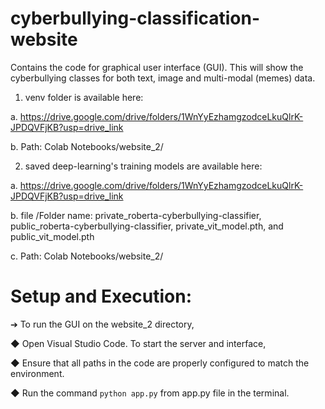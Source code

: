 

# cyberbullying-classification-website

Contains the code for graphical user interface (GUI). This will show the cyberbullying classes for both text, image and multi-modal (memes) data.


1.  venv folder is available here:
   
  a. https://drive.google.com/drive/folders/1WnYyEzhamgzodceLkuQlrK-JPDQVFjKB?usp=drive_link 
  
  b. Path: Colab Notebooks/website_2/
  
2.  saved deep-learning's training models are available here:
   
   a. https://drive.google.com/drive/folders/1WnYyEzhamgzodceLkuQlrK-JPDQVFjKB?usp=drive_link
   
   b.  file /Folder name: private_roberta-cyberbullying-classifier, public_roberta-cyberbullying-classifier,  private_vit_model.pth, and public_vit_model.pth 
   
   c. Path: Colab Notebooks/website_2/

# Setup and Execution:

➔	To run the GUI on the website_2 directory, 

◆	Open Visual Studio Code. To start the server and interface, 

◆	Ensure that all paths in the code are properly configured to match the environment.

◆	Run the command `python app.py` from app.py file in the terminal.






